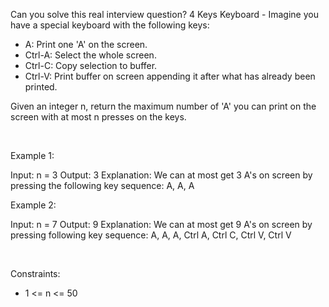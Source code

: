 Can you solve this real interview question? 4 Keys Keyboard - Imagine you have a special keyboard with the following keys:

 * A: Print one 'A' on the screen.
 * Ctrl-A: Select the whole screen.
 * Ctrl-C: Copy selection to buffer.
 * Ctrl-V: Print buffer on screen appending it after what has already been printed.

Given an integer n, return the maximum number of 'A' you can print on the screen with at most n presses on the keys.

 

Example 1:


Input: n = 3
Output: 3
Explanation: We can at most get 3 A's on screen by pressing the following key sequence:
A, A, A


Example 2:


Input: n = 7
Output: 9
Explanation: We can at most get 9 A's on screen by pressing following key sequence:
A, A, A, Ctrl A, Ctrl C, Ctrl V, Ctrl V


 

Constraints:

 * 1 <= n <= 50